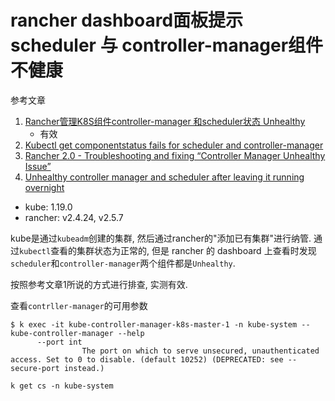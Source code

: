 # rancher dashboard面板提示 scheduler 与 controller-manager组件不健康

参考文章

1. [Rancher管理K8S组件controller-manager 和scheduler状态 Unhealthy](https://my.oschina.net/u/1431757/blog/4550843)
    - 有效
2. [Kubectl get componentstatus fails for scheduler and controller-manager](https://forums.rancher.com/t/kubectl-get-componentstatus-fails-for-scheduler-and-controller-manager/15801)
3. [Rancher 2.0 - Troubleshooting and fixing “Controller Manager Unhealthy Issue”](https://stackoverflow.com/questions/54827814/rancher-2-0-troubleshooting-and-fixing-controller-manager-unhealthy-issue)
4. [Unhealthy controller manager and scheduler after leaving it running overnight](https://github.com/rancher/rancher/issues/14036)

- kube: 1.19.0
- rancher: v2.4.24, v2.5.7

kube是通过`kubeadm`创建的集群, 然后通过rancher的"添加已有集群"进行纳管. 通过`kubectl`查看的集群状态为正常的, 但是 rancher 的 dashboard 上查看时发现`scheduler`和`controller-manager`两个组件都是`Unhealthy`.

按照参考文章1所说的方式进行排查, 实测有效.

查看`contrller-manager`的可用参数

```log
$ k exec -it kube-controller-manager-k8s-master-1 -n kube-system -- kube-controller-manager --help
      --port int
                The port on which to serve unsecured, unauthenticated access. Set to 0 to disable. (default 10252) (DEPRECATED: see --secure-port instead.)
```

```
k get cs -n kube-system
```

